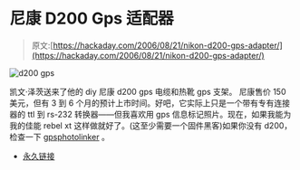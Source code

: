 # 尼康 D200 Gps 适配器

> 原文:[https://hackaday.com/2006/08/21/nikon-d200-gps-adapter/](https://hackaday.com/2006/08/21/nikon-d200-gps-adapter/)

![d200 gps](../Images/966beae7958d8aebc233cca9e8d8bfcb.png)

凯文·泽茨送来了他的 diy 尼康 d200 gps 电缆和热靴 gps 支架。
尼康售价 150 美元，但有 3 到 6 个月的预计上市时间。好吧，它实际上只是一个带有专有连接器的 ttl 到 rs-232 转换器——但我喜欢用 gps 信息标记照片。现在，如果我能为我的佳能 rebel xt 这样做就好了。(这至少需要一个固件黑客)如果你没有 d200，检查一下 [gpsphotolinker](http://oregonstate.edu/%7Eearlyj/gpsphotolinker/) 。

*   [永久链接](http://www.core5.net/projects/d200GPS/index.html)